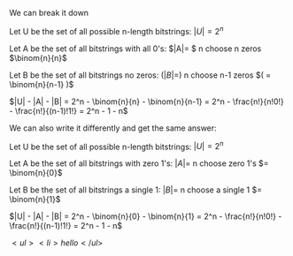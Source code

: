 We can break it down

Let U be the set of all possible n-length bitstrings: $|U|=2^n$

Let A be the set of all bitstrings with all 0's: $|A|= $ n choose n zeros $\binom{n}{n}$

Let B be the set of all bitstrings no zeros: $(|B|= )$ n choose n-1 zeros $( = \binom{n}{n-1} )$

$|U| - |A| - |B| = 2^n - \binom{n}{n} - \binom{n}{n-1} = 2^n - \frac{n!}{n!0!} - \frac{n!}{(n-1)!1!} = 2^n - 1 - n$

We can also write it differently and get the same answer:

Let U be the set of all possible n-length bitstrings: $|U|=2^n$

Let A be the set of all bitstrings with zero 1's: $|A|=$ n choose zero 1's $= \binom{n}{0}$

Let B be the set of all bitstrings a single 1: $|B|=$ n choose a single 1 $= \binom{n}{1}$

$|U| - |A| - |B| = 2^n - \binom{n}{0} - \binom{n}{1} = 2^n - \frac{n!}{n!0!} - \frac{n!}{(n-1)!1!} = 2^n - 1 - n$

$<ul> <li> hello </ul>$
